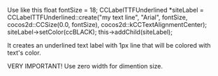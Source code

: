Use like this
    float fontSize = 18;
    CCLabelTTFUnderlined *siteLabel = CCLabelTTFUnderlined::create("my text line", "Arial", fontSize, cocos2d::CCSize(0.0, fontSize), cocos2d::kCCTextAlignmentCenter);
    siteLabel->setColor(ccBLACK);
    this->addChild(siteLabel);
    
It creates an underlined text label with 1px line that will be colored with text's color.

VERY IMPORTANT!
Use zero width for dimention size.
